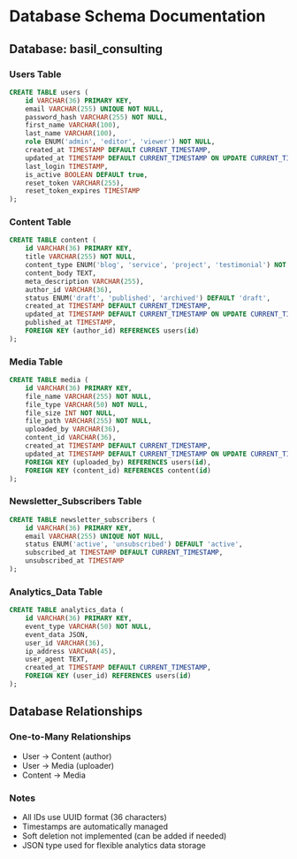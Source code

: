 # Database Schema Documentation

## Database: basil_consulting

### Users Table
```sql
CREATE TABLE users (
    id VARCHAR(36) PRIMARY KEY,
    email VARCHAR(255) UNIQUE NOT NULL,
    password_hash VARCHAR(255) NOT NULL,
    first_name VARCHAR(100),
    last_name VARCHAR(100),
    role ENUM('admin', 'editor', 'viewer') NOT NULL,
    created_at TIMESTAMP DEFAULT CURRENT_TIMESTAMP,
    updated_at TIMESTAMP DEFAULT CURRENT_TIMESTAMP ON UPDATE CURRENT_TIMESTAMP,
    last_login TIMESTAMP,
    is_active BOOLEAN DEFAULT true,
    reset_token VARCHAR(255),
    reset_token_expires TIMESTAMP
);
```

### Content Table
```sql
CREATE TABLE content (
    id VARCHAR(36) PRIMARY KEY,
    title VARCHAR(255) NOT NULL,
    content_type ENUM('blog', 'service', 'project', 'testimonial') NOT NULL,
    content_body TEXT,
    meta_description VARCHAR(255),
    author_id VARCHAR(36),
    status ENUM('draft', 'published', 'archived') DEFAULT 'draft',
    created_at TIMESTAMP DEFAULT CURRENT_TIMESTAMP,
    updated_at TIMESTAMP DEFAULT CURRENT_TIMESTAMP ON UPDATE CURRENT_TIMESTAMP,
    published_at TIMESTAMP,
    FOREIGN KEY (author_id) REFERENCES users(id)
);
```

### Media Table
```sql
CREATE TABLE media (
    id VARCHAR(36) PRIMARY KEY,
    file_name VARCHAR(255) NOT NULL,
    file_type VARCHAR(50) NOT NULL,
    file_size INT NOT NULL,
    file_path VARCHAR(255) NOT NULL,
    uploaded_by VARCHAR(36),
    content_id VARCHAR(36),
    created_at TIMESTAMP DEFAULT CURRENT_TIMESTAMP,
    updated_at TIMESTAMP DEFAULT CURRENT_TIMESTAMP ON UPDATE CURRENT_TIMESTAMP,
    FOREIGN KEY (uploaded_by) REFERENCES users(id),
    FOREIGN KEY (content_id) REFERENCES content(id)
);
```

### Newsletter_Subscribers Table
```sql
CREATE TABLE newsletter_subscribers (
    id VARCHAR(36) PRIMARY KEY,
    email VARCHAR(255) UNIQUE NOT NULL,
    status ENUM('active', 'unsubscribed') DEFAULT 'active',
    subscribed_at TIMESTAMP DEFAULT CURRENT_TIMESTAMP,
    unsubscribed_at TIMESTAMP
);
```

### Analytics_Data Table
```sql
CREATE TABLE analytics_data (
    id VARCHAR(36) PRIMARY KEY,
    event_type VARCHAR(50) NOT NULL,
    event_data JSON,
    user_id VARCHAR(36),
    ip_address VARCHAR(45),
    user_agent TEXT,
    created_at TIMESTAMP DEFAULT CURRENT_TIMESTAMP,
    FOREIGN KEY (user_id) REFERENCES users(id)
);
```

## Database Relationships

### One-to-Many Relationships
- User -> Content (author)
- User -> Media (uploader)
- Content -> Media

### Notes
- All IDs use UUID format (36 characters)
- Timestamps are automatically managed
- Soft deletion not implemented (can be added if needed)
- JSON type used for flexible analytics data storage
